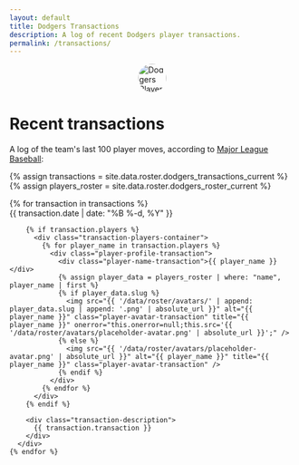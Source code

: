 ```yaml
---
layout: default
title: Dodgers Transactions
description: A log of recent Dodgers player transactions.
permalink: /transactions/
---
```


<div class="container">
  <div class="minimal-header">
  <img src="{{ '/data/roster/avatars/placeholder-avatar.png' | absolute_url }}" alt="Dodgers Player" style="width: 50px; height: 50px; display: block; margin: 0 auto 20px auto; border-radius: 50%;" />
    <h1 class="minimal-headline">Recent transactions</h1>
    <p class="minimal-subhead">A log of the team's last 100 player moves, according to <a href="https://www.mlb.com/dodgers/roster/transactions">Major League Baseball</a>: </p>
  </div>

  {% assign transactions = site.data.roster.dodgers_transactions_current %}
  {% assign players_roster = site.data.roster.dodgers_roster_current %}

  <div class="transactions-grid">
    {% for transaction in transactions %}
      <div class="stat-card transaction-card">
        <div class="transaction-date">{{ transaction.date | date: "%B %-d, %Y" }}</div>

        {% if transaction.players %}
          <div class="transaction-players-container">
            {% for player_name in transaction.players %}
              <div class="player-profile-transaction">
                <div class="player-name-transaction">{{ player_name }}</div>
                {% assign player_data = players_roster | where: "name", player_name | first %}
                {% if player_data.slug %}
                  <img src="{{ '/data/roster/avatars/' | append: player_data.slug | append: '.png' | absolute_url }}" alt="{{ player_name }}" class="player-avatar-transaction" title="{{ player_name }}" onerror="this.onerror=null;this.src='{{ '/data/roster/avatars/placeholder-avatar.png' | absolute_url }}';" />
                {% else %}
                  <img src="{{ '/data/roster/avatars/placeholder-avatar.png' | absolute_url }}" alt="{{ player_name }}" title="{{ player_name }}" class="player-avatar-transaction" />
                {% endif %}
              </div>
            {% endfor %}
          </div>
        {% endif %}

        <div class="transaction-description">
          {{ transaction.transaction }}
        </div>
      </div>
    {% endfor %}
  </div>
</div> 